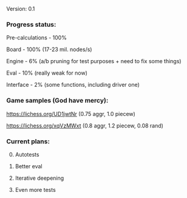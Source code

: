 Version: 0.1

### Progress status:

Pre-calculations - 100%

Board - 100% (17-23 mil. nodes/s)

Engine - 6% (a/b pruning for test purposes + need to fix some things)

Eval - 10% (really weak for now)

Interface - 2% (some functions, including driver one)

### Game samples (God have mercy):

https://lichess.org/UD1jwtNr (0.75 aggr, 1.0 piecew)

https://lichess.org/xqVzMWxt (0.8 aggr, 1.2 piecew, 0.08 rand)

### Current plans:

0. Autotests

1. Better eval

2. Iterative deepening

3. Even more tests